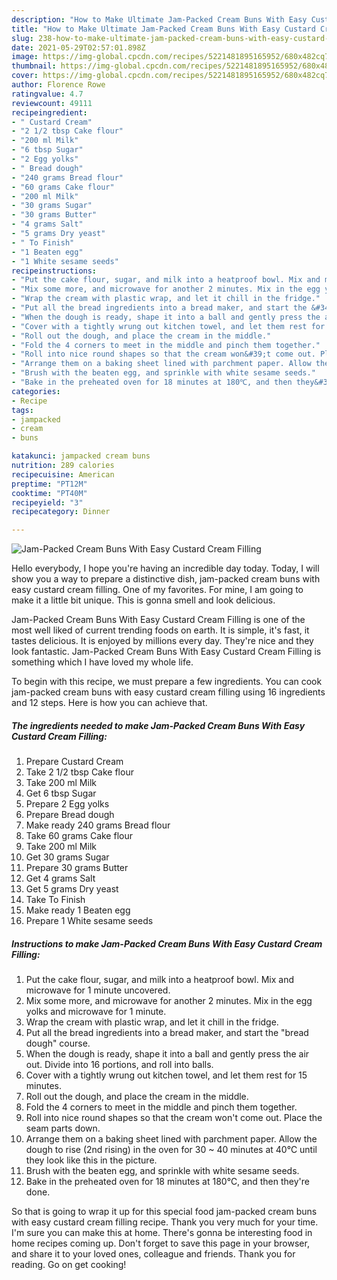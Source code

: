 ```yaml
---
description: "How to Make Ultimate Jam-Packed Cream Buns With Easy Custard Cream Filling"
title: "How to Make Ultimate Jam-Packed Cream Buns With Easy Custard Cream Filling"
slug: 238-how-to-make-ultimate-jam-packed-cream-buns-with-easy-custard-cream-filling
date: 2021-05-29T02:57:01.898Z
image: https://img-global.cpcdn.com/recipes/5221481895165952/680x482cq70/jam-packed-cream-buns-with-easy-custard-cream-filling-recipe-main-photo.jpg
thumbnail: https://img-global.cpcdn.com/recipes/5221481895165952/680x482cq70/jam-packed-cream-buns-with-easy-custard-cream-filling-recipe-main-photo.jpg
cover: https://img-global.cpcdn.com/recipes/5221481895165952/680x482cq70/jam-packed-cream-buns-with-easy-custard-cream-filling-recipe-main-photo.jpg
author: Florence Rowe
ratingvalue: 4.7
reviewcount: 49111
recipeingredient:
- " Custard Cream"
- "2 1/2 tbsp Cake flour"
- "200 ml Milk"
- "6 tbsp Sugar"
- "2 Egg yolks"
- " Bread dough"
- "240 grams Bread flour"
- "60 grams Cake flour"
- "200 ml Milk"
- "30 grams Sugar"
- "30 grams Butter"
- "4 grams Salt"
- "5 grams Dry yeast"
- " To Finish"
- "1 Beaten egg"
- "1 White sesame seeds"
recipeinstructions:
- "Put the cake flour, sugar, and milk into a heatproof bowl. Mix and microwave for 1 minute uncovered."
- "Mix some more, and microwave for another 2 minutes. Mix in the egg yolks and microwave for 1 minute."
- "Wrap the cream with plastic wrap, and let it chill in the fridge."
- "Put all the bread ingredients into a bread maker, and start the &#34;bread dough&#34; course."
- "When the dough is ready, shape it into a ball and gently press the air out. Divide into 16 portions, and roll into balls."
- "Cover with a tightly wrung out kitchen towel, and let them rest for 15 minutes."
- "Roll out the dough, and place the cream in the middle."
- "Fold the 4 corners to meet in the middle and pinch them together."
- "Roll into nice round shapes so that the cream won&#39;t come out. Place the seam parts down."
- "Arrange them on a baking sheet lined with parchment paper. Allow the dough to rise (2nd rising) in the oven for 30 ~ 40 minutes at 40℃ until they look like this in the picture."
- "Brush with the beaten egg, and sprinkle with white sesame seeds."
- "Bake in the preheated oven for 18 minutes at 180℃, and then they&#39;re done."
categories:
- Recipe
tags:
- jampacked
- cream
- buns

katakunci: jampacked cream buns 
nutrition: 289 calories
recipecuisine: American
preptime: "PT12M"
cooktime: "PT40M"
recipeyield: "3"
recipecategory: Dinner

---
```



![Jam-Packed Cream Buns With Easy Custard Cream Filling](https://img-global.cpcdn.com/recipes/5221481895165952/680x482cq70/jam-packed-cream-buns-with-easy-custard-cream-filling-recipe-main-photo.jpg)

Hello everybody, I hope you're having an incredible day today. Today, I will show you a way to prepare a distinctive dish, jam-packed cream buns with easy custard cream filling. One of my favorites. For mine, I am going to make it a little bit unique. This is gonna smell and look delicious.

Jam-Packed Cream Buns With Easy Custard Cream Filling is one of the most well liked of current trending foods on earth. It is simple, it's fast, it tastes delicious. It is enjoyed by millions every day. They're nice and they look fantastic. Jam-Packed Cream Buns With Easy Custard Cream Filling is something which I have loved my whole life.




To begin with this recipe, we must prepare a few ingredients. You can cook jam-packed cream buns with easy custard cream filling using 16 ingredients and 12 steps. Here is how you can achieve that.

<!--inarticleads1-->

##### The ingredients needed to make Jam-Packed Cream Buns With Easy Custard Cream Filling:

1. Prepare  Custard Cream
1. Take 2 1/2 tbsp Cake flour
1. Take 200 ml Milk
1. Get 6 tbsp Sugar
1. Prepare 2 Egg yolks
1. Prepare  Bread dough
1. Make ready 240 grams Bread flour
1. Take 60 grams Cake flour
1. Take 200 ml Milk
1. Get 30 grams Sugar
1. Prepare 30 grams Butter
1. Get 4 grams Salt
1. Get 5 grams Dry yeast
1. Take  To Finish
1. Make ready 1 Beaten egg
1. Prepare 1 White sesame seeds




<!--inarticleads2-->

##### Instructions to make Jam-Packed Cream Buns With Easy Custard Cream Filling:

1. Put the cake flour, sugar, and milk into a heatproof bowl. Mix and microwave for 1 minute uncovered.
1. Mix some more, and microwave for another 2 minutes. Mix in the egg yolks and microwave for 1 minute.
1. Wrap the cream with plastic wrap, and let it chill in the fridge.
1. Put all the bread ingredients into a bread maker, and start the &#34;bread dough&#34; course.
1. When the dough is ready, shape it into a ball and gently press the air out. Divide into 16 portions, and roll into balls.
1. Cover with a tightly wrung out kitchen towel, and let them rest for 15 minutes.
1. Roll out the dough, and place the cream in the middle.
1. Fold the 4 corners to meet in the middle and pinch them together.
1. Roll into nice round shapes so that the cream won&#39;t come out. Place the seam parts down.
1. Arrange them on a baking sheet lined with parchment paper. Allow the dough to rise (2nd rising) in the oven for 30 ~ 40 minutes at 40℃ until they look like this in the picture.
1. Brush with the beaten egg, and sprinkle with white sesame seeds.
1. Bake in the preheated oven for 18 minutes at 180℃, and then they&#39;re done.




So that is going to wrap it up for this special food jam-packed cream buns with easy custard cream filling recipe. Thank you very much for your time. I'm sure you can make this at home. There's gonna be interesting food in home recipes coming up. Don't forget to save this page in your browser, and share it to your loved ones, colleague and friends. Thank you for reading. Go on get cooking!
